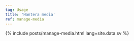 ```yaml
---
tag: Usage
title: 'Hantera media'
ref: manage-media
---
```


{% include posts/manage-media.html lang=site.data.sv %}
